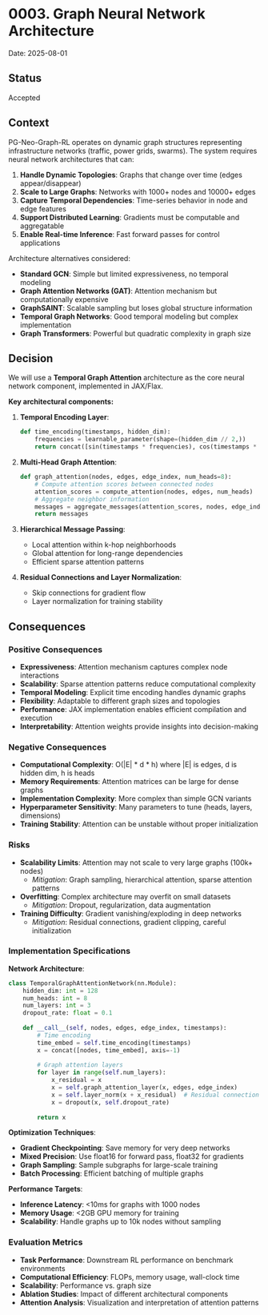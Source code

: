 # 0003. Graph Neural Network Architecture

Date: 2025-08-01

## Status

Accepted

## Context

PG-Neo-Graph-RL operates on dynamic graph structures representing infrastructure networks (traffic, power grids, swarms). The system requires neural network architectures that can:

1. **Handle Dynamic Topologies**: Graphs that change over time (edges appear/disappear)
2. **Scale to Large Graphs**: Networks with 1000+ nodes and 10000+ edges
3. **Capture Temporal Dependencies**: Time-series behavior in node and edge features
4. **Support Distributed Learning**: Gradients must be computable and aggregatable
5. **Enable Real-time Inference**: Fast forward passes for control applications

Architecture alternatives considered:
- **Standard GCN**: Simple but limited expressiveness, no temporal modeling
- **Graph Attention Networks (GAT)**: Attention mechanism but computationally expensive
- **GraphSAINT**: Scalable sampling but loses global structure information
- **Temporal Graph Networks**: Good temporal modeling but complex implementation
- **Graph Transformers**: Powerful but quadratic complexity in graph size

## Decision

We will use a **Temporal Graph Attention** architecture as the core neural network component, implemented in JAX/Flax.

**Key architectural components:**

1. **Temporal Encoding Layer**:
   ```python
   def time_encoding(timestamps, hidden_dim):
       frequencies = learnable_parameter(shape=(hidden_dim // 2,))
       return concat([sin(timestamps * frequencies), cos(timestamps * frequencies)])
   ```

2. **Multi-Head Graph Attention**:
   ```python
   def graph_attention(nodes, edges, edge_index, num_heads=8):
       # Compute attention scores between connected nodes
       attention_scores = compute_attention(nodes, edges, num_heads)
       # Aggregate neighbor information
       messages = aggregate_messages(attention_scores, nodes, edge_index)
       return messages
   ```

3. **Hierarchical Message Passing**:
   - Local attention within k-hop neighborhoods
   - Global attention for long-range dependencies
   - Efficient sparse attention patterns

4. **Residual Connections and Layer Normalization**:
   - Skip connections for gradient flow
   - Layer normalization for training stability

## Consequences

### Positive Consequences

- **Expressiveness**: Attention mechanism captures complex node interactions
- **Scalability**: Sparse attention patterns reduce computational complexity
- **Temporal Modeling**: Explicit time encoding handles dynamic graphs
- **Flexibility**: Adaptable to different graph sizes and topologies
- **Performance**: JAX implementation enables efficient compilation and execution
- **Interpretability**: Attention weights provide insights into decision-making

### Negative Consequences

- **Computational Complexity**: O(|E| * d * h) where |E| is edges, d is hidden dim, h is heads
- **Memory Requirements**: Attention matrices can be large for dense graphs
- **Implementation Complexity**: More complex than simple GCN variants
- **Hyperparameter Sensitivity**: Many parameters to tune (heads, layers, dimensions)
- **Training Stability**: Attention can be unstable without proper initialization

### Risks

- **Scalability Limits**: Attention may not scale to very large graphs (100k+ nodes)
  - *Mitigation*: Graph sampling, hierarchical attention, sparse attention patterns
- **Overfitting**: Complex architecture may overfit on small datasets
  - *Mitigation*: Dropout, regularization, data augmentation
- **Training Difficulty**: Gradient vanishing/exploding in deep networks
  - *Mitigation*: Residual connections, gradient clipping, careful initialization

### Implementation Specifications

**Network Architecture**:
```python
class TemporalGraphAttentionNetwork(nn.Module):
    hidden_dim: int = 128
    num_heads: int = 8
    num_layers: int = 3
    dropout_rate: float = 0.1
    
    def __call__(self, nodes, edges, edge_index, timestamps):
        # Time encoding
        time_embed = self.time_encoding(timestamps)
        x = concat([nodes, time_embed], axis=-1)
        
        # Graph attention layers
        for layer in range(self.num_layers):
            x_residual = x
            x = self.graph_attention_layer(x, edges, edge_index)
            x = self.layer_norm(x + x_residual)  # Residual connection
            x = dropout(x, self.dropout_rate)
        
        return x
```

**Optimization Techniques**:
- **Gradient Checkpointing**: Save memory for very deep networks
- **Mixed Precision**: Use float16 for forward pass, float32 for gradients
- **Graph Sampling**: Sample subgraphs for large-scale training
- **Batch Processing**: Efficient batching of multiple graphs

**Performance Targets**:
- **Inference Latency**: <10ms for graphs with 1000 nodes
- **Memory Usage**: <2GB GPU memory for training
- **Scalability**: Handle graphs up to 10k nodes without sampling

### Evaluation Metrics

- **Task Performance**: Downstream RL performance on benchmark environments
- **Computational Efficiency**: FLOPs, memory usage, wall-clock time
- **Scalability**: Performance vs. graph size
- **Ablation Studies**: Impact of different architectural components
- **Attention Analysis**: Visualization and interpretation of attention patterns